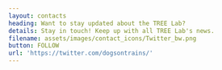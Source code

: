 ```yaml
---
layout: contacts
heading: Want to stay updated about the TREE Lab?
details: Stay in touch! Keep up with all TREE Lab's news.
filename: assets/images/contact_icons/Twitter_bw.png
button: FOLLOW
url: 'https://twitter.com/dogsontrains/'
---
```

